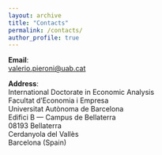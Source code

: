 ```yaml
---
layout: archive
title: "Contacts"
permalink: /contacts/
author_profile: true
---
```


**Email**:  <br>
<a href="mailto:valerio.pieroni@uab.cat">valerio.pieroni@uab.cat</a> <br>

**Address**: <br>
International Doctorate in Economic Analysis<br>
Facultat d’Economia i Empresa<br>
Universitat Autònoma de Barcelona<br>
Edifici B — Campus de Bellaterra<br>
08193 Bellaterra<br>
Cerdanyola del Vallès<br>
Barcelona (Spain)<br>
